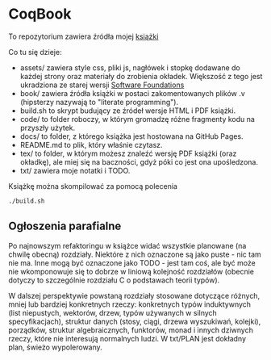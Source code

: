 # CoqBook

To repozytorium zawiera źródła mojej [książki](https://zeimer.github.io/CoqBookPL/)

Co tu się dzieje:

- assets/ zawiera style css, pliki js, nagłówek i stopkę dodawane do każdej strony oraz materiały do zrobienia okładek. Większość z tego jest ukradziona ze starej wersji [Software Foundations](https://softwarefoundations.cis.upenn.edu/)
- book/ zawiera źródła książki w postaci zakomentowanych plików .v (hipsterzy nazywają to "literate programming").
- build.sh to skrypt budujący ze źródeł wersje HTML i PDF książki.
- code/ to folder roboczy, w którym gromadzę różne fragmenty kodu na przyszły użytek.
- docs/ to folder, z którego książka jest hostowana na GitHub Pages.
- README.md to plik, który właśnie czytasz.
- tex/ to folder, w którym możesz znaleźć wersję PDF książki (oraz okładkę), ale miej się na baczności, gdyż póki co jest ona upośledzona.
- txt/ zawiera moje notatki i TODO.

Książkę można skompilować za pomocą polecenia
```bash
./build.sh
```

## Ogłoszenia parafialne

Po najnowszym refaktoringu w książce widać wszystkie planowane (na chwilę obecną) rozdziały. Niektóre z nich oznaczone są jako puste - nic tam nie ma. Inne mogą być oznaczone jako TODO - jest tam coś, ale być może nie wkomponowuje się to dobrze w liniową kolejność rozdziałów (obecnie dotyczy to szczególnie rozdziału C o podstawach teorii typów).

W dalszej perspektywie powstaną rozdziały stosowane dotyczące różnych, mniej lub bardziej konkretnych rzeczy: konkretnych typów induktywnych (list niepustych, wektorów, drzew, typów używanych w silnych specyfikacjach), struktur danych (stosy, ciągi, drzewa wyszukiwań, kolejki), porządków, struktur algebraicznych, funktorów, monad i innych dziwnych rzeczy, które nie interesują normalnych ludzi. W txt/PLAN jest dokładny plan, świeżo wypolerowany.
